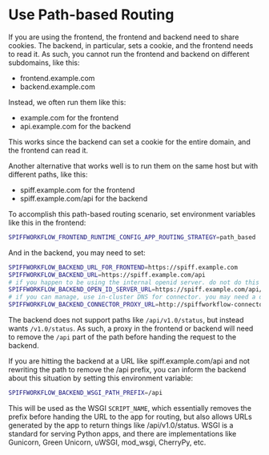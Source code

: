 # Use Path-based Routing

If you are using the frontend, the frontend and backend need to share cookies.
The backend, in particular, sets a cookie, and the frontend needs to read it.
As such, you cannot run the frontend and backend on different subdomains, like this:

- frontend.example.com
- backend.example.com

Instead, we often run them like this:

- example.com for the frontend
- api.example.com for the backend

This works since the backend can set a cookie for the entire domain, and the frontend can read it.

Another alternative that works well is to run them on the same host but with different paths, like this:

- spiff.example.com for the frontend
- spiff.example.com/api for the backend

To accomplish this path-based routing scenario, set environment variables like this in the frontend:

```sh
SPIFFWORKFLOW_FRONTEND_RUNTIME_CONFIG_APP_ROUTING_STRATEGY=path_based
```

And in the backend, you may need to set:

```sh
SPIFFWORKFLOW_BACKEND_URL_FOR_FRONTEND=https://spiff.example.com
SPIFFWORKFLOW_BACKEND_URL=https://spiff.example.com/api
# if you happen to be using the internal openid server. do not do this in production.
SPIFFWORKFLOW_BACKEND_OPEN_ID_SERVER_URL=https://spiff.example.com/api/openid
# if you can manage, use in-cluster DNS for connector. you may need a different host or port.
SPIFFWORKFLOW_BACKEND_CONNECTOR_PROXY_URL=http://spiffworkflow-connector:8004
```

The backend does not support paths like `/api/v1.0/status`, but instead wants `/v1.0/status`.
As such, a proxy in the frontend or backend will need to remove the `/api` part of the path before handing the request to the backend.

If you are hitting the backend at a URL like spiff.example.com/api and not rewriting the path to remove the /api prefix, you can inform the backend about this situation by setting this environment variable:

```sh
SPIFFWORKFLOW_BACKEND_WSGI_PATH_PREFIX=/api
```

This will be used as the WSGI `SCRIPT_NAME`, which essentially removes the prefix before handing the URL to the app for routing, but also allows URLs generated by the app to return things like /api/v1.0/status.
WSGI is a standard for serving Python apps, and there are implementations like Gunicorn, Green Unicorn, uWSGI, mod_wsgi, CherryPy, etc.

```{tags} how_to_guide, devops
```
